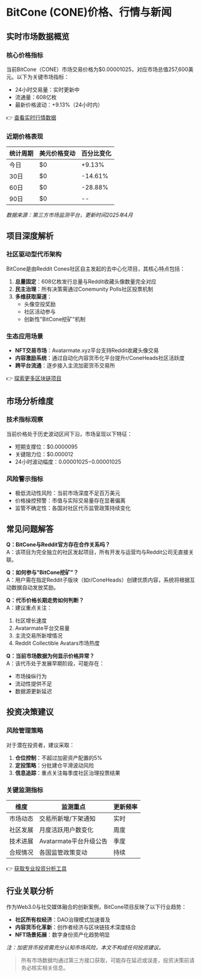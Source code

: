 # BitCone (CONE)价格、行情与新闻

## 实时市场数据概览

### 核心价格指标
当前BitCone（CONE）市场交易价格为$0.00001025，对应市场总值257,600美元。以下为关键市场指标：
- 24小时交易量：实时更新中
- 流通量：608亿枚
- 最新价格波动：+9.13%（24小时内）

👉 [查看实时行情数据](https://bit.ly/okx_welcome)

### 近期价格表现
| 统计周期 | 美元价格变动 | 百分比变化 |
|---------|-------------|-----------|
| 今日    | $0          | +9.13%    |
| 30日    | $0          | -14.61%   |
| 60日    | $0          | -28.88%   |
| 90日    | $0          | --         |

*数据来源：第三方市场监测平台，更新时间2025年4月*

## 项目深度解析

### 社区驱动型代币架构
BitCone是由Reddit Cones社区自主发起的去中心化项目，其核心特点包括：
1. **总量固定**：608亿枚发行总量与Reddit收藏头像数量完全对应
2. **民主治理**：所有决策需通过Conemunity Polls社区投票机制
3. **多维获取渠道**：
   - 头像空投奖励
   - 社区活动参与
   - 创新性"BitCone挖矿"机制

### 生态应用场景
- **NFT交易市场**：Avatarmate.xyz平台支持Reddit收藏头像交易
- **内容激励系统**：通过自动化内容货币化平台提升r/ConeHeads社区活跃度
- **跨平台流通**：逐步接入主流加密货币交易所

👉 [探索更多区块链项目](https://bit.ly/okx_welcome)

## 市场分析维度

### 技术指标观察
当前价格处于历史波动区间下沿，市场呈现以下特征：
- 短期支撑位：$0.0000095
- 关键阻力位：$0.000012
- 24小时波动幅度：$0.00001025-$0.00001025

### 风险警示指标
- 极低流动性风险：当前市场深度不足百万美元
- 价格操控预警：市值与实际交易量存在显著偏离
- 监管不确定性：各国对社区代币监管政策持续变化

## 常见问题解答

**Q：BitCone与Reddit官方存在合作关系吗？**  
A：该项目为完全独立的社区发起项目，所有开发与运营均与Reddit公司无直接关联。

**Q：如何参与"BitCone挖矿"？**  
A：用户需在指定Reddit子版块（如r/ConeHeads）创建优质内容，系统将根据互动数据自动发放奖励。

**Q：代币价格长期走势如何判断？**  
A：建议重点关注：
1. 社区增长速度
2. Avatarmate平台交易量
3. 主流交易所新增情况
4. Reddit Collectible Avatars市场热度

**Q：当前市场数据为何显示价格异常？**  
A：该代币处于发展早期阶段，可能存在：
- 市场操纵行为
- 流动性提供不足
- 数据源更新延迟

## 投资决策建议

### 风险管理策略
对于潜在投资者，建议采取：
1. **仓位控制**：不超过加密资产配置的5%
2. **定投策略**：分批建仓平滑波动风险
3. **信息追踪**：重点关注每季度社区治理投票结果

### 关键监测指标
| 维度        | 监测重点                  | 更新频率 |
|------------|--------------------------|----------|
| 市场动态    | 交易所新增/下架通知       | 实时     |
| 社区发展    | 月度活跃用户数变化        | 周度     |
| 技术进展    | Avatarmate平台升级公告    | 季度     |
| 合规情况    | 各国监管政策变动          | 持续     |

👉 [获取专业投资分析工具](https://bit.ly/okx_welcome)

## 行业关联分析

作为Web3.0与社交媒体融合的创新案例，BitCone项目反映了以下行业趋势：
- **社区所有权经济**：DAO治理模式加速普及
- **内容货币化革新**：创作者经济与区块链技术深度结合
- **NFT场景拓展**：数字身份资产化趋势明显

*注：加密货币投资需充分认知市场风险，本文不构成任何投资建议。*

> 所有市场数据均通过第三方接口获取，可能存在延迟或误差，投资决策前请务必核实相关信息。